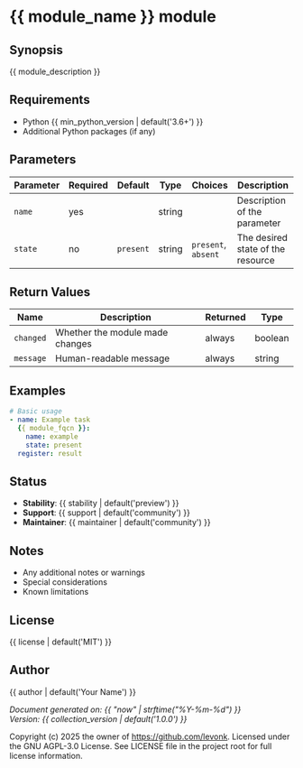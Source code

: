 # {{ module_name }} module

## Synopsis

{{ module_description }}

## Requirements

- Python {{ min_python_version | default('3.6+') }}
- Additional Python packages (if any)

## Parameters

| Parameter | Required | Default | Type | Choices | Description |
|-----------|----------|---------|------|----------|-------------|
| `name` | yes | | string | | Description of the parameter |
| `state` | no | `present` | string | `present`, `absent` | The desired state of the resource |

## Return Values

| Name | Description | Returned | Type |
|------|-------------|----------|------|
| `changed` | Whether the module made changes | always | boolean |
| `message` | Human-readable message | always | string |

## Examples

```yaml
# Basic usage
- name: Example task
  {{ module_fqcn }}:
    name: example
    state: present
  register: result
```

## Status

- **Stability**: {{ stability | default('preview') }}
- **Support**: {{ support | default('community') }}
- **Maintainer**: {{ maintainer | default('community') }}

## Notes

- Any additional notes or warnings
- Special considerations
- Known limitations

## License

{{ license | default('MIT') }}

## Author

{{ author | default('Your Name') }}

*Document generated on: {{ "now" | strftime("%Y-%m-%d") }}*  
*Version: {{ collection_version | default('1.0.0') }}*

Copyright (c) 2025 the owner of https://github.com/levonk. Licensed under the GNU AGPL-3.0 License.
See LICENSE file in the project root for full license information.

